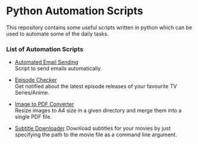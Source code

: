 # Python Automation Scripts

This repository contains some useful scripts written in python which can be used to automate some of the daily tasks.

### List of Automation Scripts

- [Automated Email Sending](/Automated%20Email%20Sending/)  
Script to send emails automatically.

- [Episode Checker](/Episode%20Checker/)  
Get notified about the latest episode releases of your favourite TV Series/Anime.

- [Image to PDF Converter](/Image%20to%20PDF%20Converter/)  
Resize images to A4 size in a given directory and merge them into a single PDF file.

- [Subtitle Downloader](/Subtitle%20Downloader/)
Download subtitles for your movies by just specifying the path to the movie file as a command line argument.
